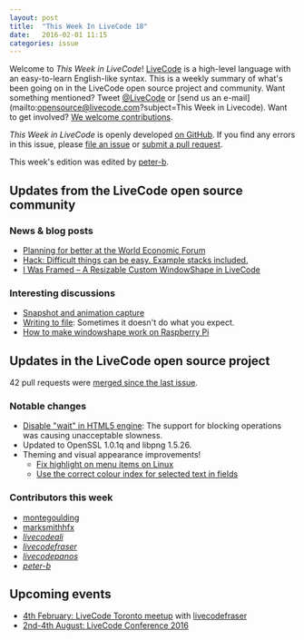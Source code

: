 ```yaml
---
layout: post
title:  "This Week In LiveCode 18"
date:   2016-02-01 11:15
categories: issue
---
```


Welcome to *This Week in LiveCode*!  [LiveCode](https://livecode.com/) is a high-level language with an easy-to-learn English-like syntax.  This is a weekly summary of what's been going on in the LiveCode open source project and community.  Want something mentioned?  Tweet [@LiveCode](https://twitter.com/LiveCode) or [send us an e-mail](mailto:opensource@livecode.com?subject=This Week in Livecode).  Want to get involved?  [We welcome contributions](https://github.com/livecode/livecode).

*This Week in LiveCode* is openly developed [on GitHub](https://github.com/livecode/this-week-in-livecode).  If you find any errors in this issue, please [file an issue](https://github.com/livecode/this-week-in-livecode/issues) or [submit a pull request](https://github.com/livecode/this-week-in-livecode/pulls).

This week's edition was edited by [peter-b](https://github.com/peter-b).

## Updates from the LiveCode open source community

### News & blog posts

* [Planning for better at the World Economic Forum](https://livecode.com/planning-for-better-at-the-world-economic-forum/)
* [Hack: Difficult things can be easy. Example stacks included.](https://livecode.com/hack-difficult-things-can-be-easy-example-stacks-included/)
* [I Was Framed – A Resizable Custom WindowShape in LiveCode](http://tactilemedia.com/blog/2016/01/27/i-was-framed-a-resizable-custom-windowshape-in-livecode/)

### Interesting discussions

* [Snapshot and animation capture](http://thread.gmane.org/gmane.comp.ide.revolution.user/222194)
* [Writing to file](http://thread.gmane.org/gmane.comp.ide.revolution.user/222120): Sometimes it doesn't do what you expect.
* [How to make windowshape work on Raspberry Pi](http://forums.livecode.com/viewtopic.php?f=76&t=26397)

## Updates in the LiveCode open source project

42 pull requests were [merged since the last issue](https://github.com/search?l=&o=asc&s=created&type=Issues&utf8=%E2%9C%93&q=org%3Alivecode+is%3Apublic+is%3Apr+is%3Amerged+merged%3A2016-01-25..2016-01-31).

### Notable changes

* [Disable "wait" in HTML5 engine](https://github.com/livecode/livecode/pull/3500): The support for blocking operations was causing unacceptable slowness.
* Updated to OpenSSL 1.0.1q and libpng 1.5.26.
* Theming and visual appearance improvements!
  * [Fix highlight on menu items on Linux](https://github.com/livecode/livecode/pull/3536)
  * [Use the correct colour index for selected text in fields](https://github.com/livecode/livecode/pull/3528)

### Contributors this week

* [montegoulding](https://github.com/montegoulding)
* [marksmithhfx](https://github.com/marksmithhfx)
* *[livecodeali](https://github.com/livecodeali)*
* *[livecodefraser](https://github.com/livecodefraser)*
* *[livecodepanos](https://github.com/livecodepanos)*
* *[peter-b](https://github.com/peter-b)*

## Upcoming events

* [4th February: LiveCode Toronto meetup](http://www.meetup.com/Greater-Toronto-Area-LiveCode-Users-Group/events/227589114/) with [livecodefraser](https://github.com/livecodefraser)
* [2nd-4th August: LiveCode Conference 2016](https://livecode.com/edinburgh-2016/)
